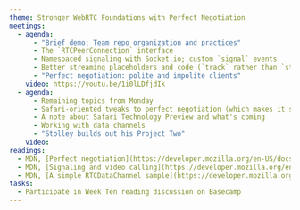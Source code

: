 ```yaml
---
theme: Stronger WebRTC Foundations with Perfect Negotiation
meetings:
  - agenda:
      - "Brief demo: Team repo organization and practices"
      - The `RTCPeerConnection` interface
      - Namespaced signaling with Socket.io; custom `signal` events
      - Better streaming placeholders and code (`track` rather than `stream`)
      - "Perfect negotiation: polite and impolite clients"
    video: https://youtu.be/1i0lLDfjdIk
  - agenda:
      - Remaining topics from Monday
      - Safari-oriented tweaks to perfect negotiation (which makes it somewhat less perfect)
      - A note about Safari Technology Preview and what's coming
      - Working with data channels
      - "Stolley builds out his Project Two"
    video:
readings:
  - MDN, [Perfect negotiation](https://developer.mozilla.org/en-US/docs/Web/API/WebRTC_API/Perfect_negotiation)
  - MDN, [Signaling and video calling](https://developer.mozilla.org/en-US/docs/Web/API/WebRTC_API/Signaling_and_video_calling)
  - MDN, [A simple RTCDataChannel sample](https://developer.mozilla.org/en-US/docs/Web/API/WebRTC_API/Simple_RTCDataChannel_sample)
tasks:
  - Participate in Week Ten reading discussion on Basecamp
---
```

